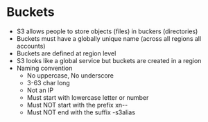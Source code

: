 # Buckets
- S3 allows people to store objects (files) in buckers (directories)
- Buckets must have a globally unique name (across all regions all accounts)
- Buckets are defined at region level
- S3 looks like a global service but buckets are created in a region
- Naming convention
  - No uppercase, No underscore
  - 3-63 char long
  - Not an IP
  - Must start with lowercase letter or number
  - Must NOT start with the prefix xn--
  - Must NOT end with the suffix -s3alias
